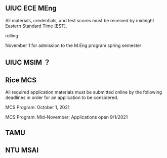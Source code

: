 ## UIUC ECE MEng
All materials, credentials, and test scores must be received by midnight Eastern Standard Time (EST).

rolling

November 1 for admission to the M.Eng program spring semester

## UIUC MSIM ？

## Rice MCS 

All required application materials must be submitted online by the following deadlines in order for an application to be considered.

MCS Program: October 1, 2021

MCS Program: Mid-November; Applications open 9/1/2021

## TAMU 

## NTU MSAI
